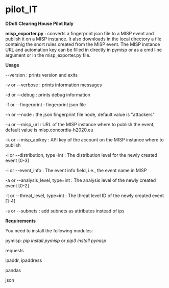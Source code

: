 # pilot_IT
**DDoS Clearing House Pilot Italy**

**misp_exporter.py** : 
converts a fingerprint json file to a MISP event and publish it on a MISP instance. It also downloads in the local directory a file containig the snort rules created from the MISP event. The MISP instance URL and automation key can be filled in directly in pymisp or as a cmd line argument or in the misp_exporter.py file. 

**Usage**

  --version : prints version and exits

  -v or --verbose : prints information messages
  
  -d or --debug : prints debug information
  
  -f or --fingerprint : fingerprint json file
  
  -n or --node : the json fingerprint file node, default value is "attackers"
  
  -u or --misp_url : URL of the MISP instance where to publish the event, default value is misp.concordia-h2020.eu
  
  -k or --misp_apikey : API key of the account on the MISP instance where to publish
  
  -l or --distribution, type=int : The distribution level for the newly created event [0-3]
  
  -i or --event_info : The event info field, i.e., the event name in MISP
  
  -a or --analysis_level, type=int : The analysis level of the newly created event [0-2]
  
  -t or --threat_level, type=int : The threat level ID of the newly created event [1-4]
  
  -s or --subnets : add subnets as attributes instead of ips


**Requirements** 

You need to install the following modules:

pymisp: *pip install pymisp* or *pip3 install pymisp*

requests

ipaddr, ipaddress

pandas

json


